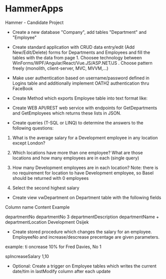 # HammerApps
Hammer - Candidate Project

* Create a new database "Company", add tables "Department" and "Employee"

* Create standard application with CRUD data entry/edit (Add New/Edit/Delete) forms for Departments and Employees and fill the tables with the data from page 1.
  Choosee technology between WinForms/WPF/Angular/React/Vue.JS/ASP.NET/JS . Choose pattern freely (monolith, client-server, MVC, MVVM,...)
  
* Make user authentication based on username/password defined in Logins table and additionally implement OATH2 authentication thru FaceBook

* Create Method which exports Employee table into text format like:



* Create WEB API/REST web service with endpoints for GetDepartments and GetEmployees which returns these lists in JSON.

* Create queries (T-SQL or LINQ) to determine the answers to the following questions:

1. What is the average salary for a Development employee in any location except London?

2. Which locations have more than one employee? What are those locations and how many employees are in each (single query)

3. How many Development employees are in each location?
   Note: there is no requirement for  location to have Development employee, so Basel should be returned with 0 employees
   
4. Select the second highest salary


* Create view vwDepartment on Department table with the following fields

Column name                     Content                         Example

departmentNo             departmentNo                           3
departmentDescription    departmentName + departmentLocation    Development Osijek

* Create stored procedure which changes the salary for an employee. EmployeeNo and increase/descrease precentage are given parameters.

example: ti oncrease 10% for Fred Davies, No 1

spIncreaseSalary 1,10

* Optional: Create a trigger on Employee tables which writes the current date/tim in lastModify column after each update

